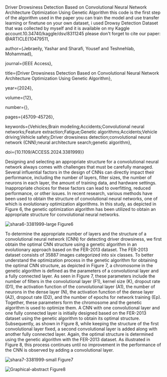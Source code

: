 Driver Drowsiness Detection Based on Convolutional Neural Network Architecture Optimization Using Genetic Algorithm
this code is the first step of the algorithm used in the paper 
you can train the model and use transfer learning or finetune on your own dataset, i used Drowsy Detection Dataset that was collected by myself and it is available on my Kaggle account.10.34740/kaggle/dsv/8311245
please don't forget to cite our paper:
@ARTICLE{10479511,

  author={Jebraeily, Yashar and Sharafi, Yousef and Teshnehlab, Mohammad},

  journal={IEEE Access}, 

  title={Driver Drowsiness Detection Based on Convolutional Neural Network Architecture Optimization Using Genetic Algorithm}, 

  year={2024},

  volume={12},

  number={},

  pages={45709-45726},

  keywords={Vehicles;Brain modeling;Accidents;Convolutional neural networks;Feature extraction;Fatigue;Genetic algorithms;Accidents;Vehicle driving;Vehicle safety;Driver drowsiness detection;convolutional neural network (CNN);neural architecture search;genetic algorithm},

  doi={10.1109/ACCESS.2024.3381999}}




Designing and selecting an appropriate structure for a convolutional neural network always comes with challenges that must be carefully managed. Several influential factors in the design of CNNs can directly impact their performance, including the number of layers, filter sizes, the number of neurons in each layer, the amount of training data, and hardware settings. Inappropriate choices for these factors can lead to overfitting, reduced performance, or other issues. In recent research, various methods have been used to obtain the structure of convolutional neural networks, one of which is evolutionary optimization algorithms. In this study, as depicted in Figure 6, the genetic optimization algorithm has been utilized to obtain an appropriate structure for convolutional neural networks. 

   
![shara6-3381999-large](https://github.com/Yashar-jebraeily/Driver-Drowsiness-Detection-Based-on-Convolutional-Neural-Network/assets/165891529/ebc20ba8-a376-46a4-8928-41cbd3d64308)
                                         Figure6



To determine the appropriate number of layers and the structure of a convolutional neural network (CNN) for detecting driver drowsiness, we first obtain the optimal CNN structure using a genetic algorithm in an evolutionary approach based on the FER-2013 dataset. The FER-2013 dataset consists of 35887 images categorized into six classes. To better understand the optimization process in the genetic algorithm for obtaining the optimal CNN structure, as depicted in Figure 7, a chromosome in the genetic algorithm is defined as the parameters of a convolutional layer and a fully connected layer. As seen in Figure 7, these parameters include the number of filters in the convolutional layer (F1), kernel size (K), dropout rate (D1), the activation function of the convolutional layer (A1), the number of neurons in the dense layer (N), the activation function of the dense layer (A2), dropout rate (D2), and the number of epochs for network training (Ep). Together, these parameters form the chromosome and the genetic algorithm is used to optimize them. A CNN with one convolutional layer and one fully connected layer is initially designed based on the FER-2013 dataset using the genetic algorithm to obtain its optimal structure. Subsequently, as shown in Figure 8, while keeping the structure of the first convolutional layer fixed, a second convolutional layer is added along with another fully connected layer. Again, the optimal structure is determined using the genetic algorithm with the FER-2013 dataset. As illustrated in Figure 8, this process continues until no improvement in the performance of the CNN is observed by adding a convolutional layer. 



![shara7-3381999-small](https://github.com/Yashar-jebraeily/Driver-Drowsiness-Detection-Based-on-Convolutional-Neural-Network/assets/165891529/bb3844d1-8f27-4420-ab0f-996b6e896264)
                              Figure7







   

  ![Graphical-abstract](https://github.com/Yashar-jebraeily/Driver-Drowsiness-Detection-Based-on-Convolutional-Neural-Network/assets/165891529/679db7a7-42bd-4bc7-bd85-5f4bc44f06a7) 
                                Figure8
  
